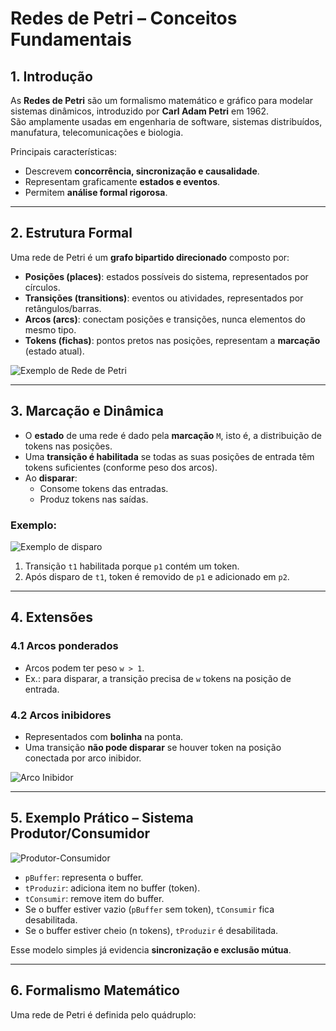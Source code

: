 # Redes de Petri – Conceitos Fundamentais

## 1. Introdução
As **Redes de Petri** são um formalismo matemático e gráfico para modelar sistemas dinâmicos, introduzido por **Carl Adam Petri** em 1962.  
São amplamente usadas em engenharia de software, sistemas distribuídos, manufatura, telecomunicações e biologia.  

Principais características:
- Descrevem **concorrência, sincronização e causalidade**.  
- Representam graficamente **estados e eventos**.  
- Permitem **análise formal rigorosa**.  

---

## 2. Estrutura Formal

Uma rede de Petri é um **grafo bipartido direcionado** composto por:
- **Posições (places)**: estados possíveis do sistema, representados por círculos.  
- **Transições (transitions)**: eventos ou atividades, representados por retângulos/barras.  
- **Arcos (arcs)**: conectam posições e transições, nunca elementos do mesmo tipo.  
- **Tokens (fichas)**: pontos pretos nas posições, representam a **marcação** (estado atual).  

![Exemplo de Rede de Petri](figuras/rede_basica.png)

---

## 3. Marcação e Dinâmica

- O **estado** de uma rede é dado pela **marcação** `M`, isto é, a distribuição de tokens nas posições.  
- Uma **transição é habilitada** se todas as suas posições de entrada têm tokens suficientes (conforme peso dos arcos).  
- Ao **disparar**:
  - Consome tokens das entradas.  
  - Produz tokens nas saídas.  

### Exemplo:
![Exemplo de disparo](figuras/disparo.png)

1. Transição `t1` habilitada porque `p1` contém um token.  
2. Após disparo de `t1`, token é removido de `p1` e adicionado em `p2`.  

---

## 4. Extensões

### 4.1 Arcos ponderados
- Arcos podem ter peso `w > 1`.  
- Ex.: para disparar, a transição precisa de `w` tokens na posição de entrada.  

### 4.2 Arcos inibidores
- Representados com **bolinha** na ponta.  
- Uma transição **não pode disparar** se houver token na posição conectada por arco inibidor.  

![Arco Inibidor](figuras/arco_inibidor.png)

---

## 5. Exemplo Prático – Sistema Produtor/Consumidor

![Produtor-Consumidor](figuras/produtor_consumidor.png)

- `pBuffer`: representa o buffer.  
- `tProduzir`: adiciona item no buffer (token).  
- `tConsumir`: remove item do buffer.  
- Se o buffer estiver vazio (`pBuffer` sem token), `tConsumir` fica desabilitada.  
- Se o buffer estiver cheio (n tokens), `tProduzir` é desabilitada.  

Esse modelo simples já evidencia **sincronização e exclusão mútua**.  

---

## 6. Formalismo Matemático

Uma rede de Petri é definida pelo quádruplo:

